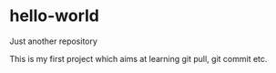 # hello-world
Just another repository

This is my first project which aims at learning git pull, git commit etc.
